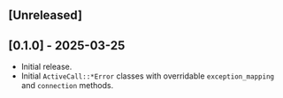 ## [Unreleased]

## [0.1.0] - 2025-03-25

- Initial release.
- Initial `ActiveCall::*Error` classes with overridable `exception_mapping` and `connection` methods.

